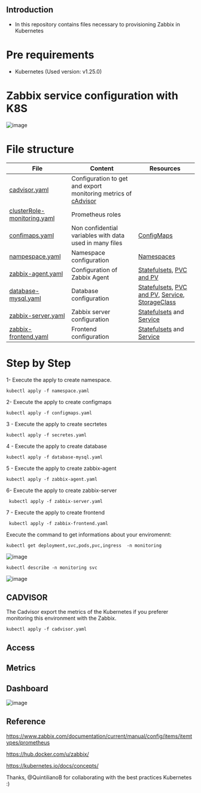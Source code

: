 ## Introduction

- In this repository contains files necessary to provisioning Zabbix in Kubernetes

# Pre requirements

- Kubernetes (Used version: v1.25.0)

# Zabbix service configuration with K8S
![image](https://github.com/smilewonjin/k8s-zabbix/assets/126428788/4e9198ee-4a56-4954-82d6-0126acc61a77)


# File structure

| File			| Content | Resources |
| ------------- | ------- | --------- |
| [cadvisor.yaml](./cadvisor.yaml) | Configuration to get and export monitoring metrics of [cAdvisor](https://prometheus.io/docs/guides/cadvisor/) ||
| [clusterRole-monitoring.yaml](./clusterRole-monitoring.yaml) | Prometheus roles ||
| [confimaps.yaml](./confimaps.yaml) | Non confidential variables with data used in many files | [ConfigMaps](https://kubernetes.io/docs/concepts/configuration/configmap/)
| [nampespace.yaml](./nampespace.yaml) | Namespace configuration |[Namespaces](https://kubernetes.io/docs/concepts/overview/working-with-objects/namespaces/)|
| [zabbix-agent.yaml](zabbix-agent.yaml) | Configuration of Zabbix Agent | [Statefulsets](https://kubernetes.io/docs/concepts/workloads/controllers/statefulset/), [PVC and PV](https://kubernetes.io/docs/concepts/storage/persistent-volumes/) |
| [database-mysql.yaml](./database-mysql.yaml) |Database configuration | [Statefulsets](https://kubernetes.io/docs/concepts/workloads/controllers/statefulset/), [PVC and PV](https://kubernetes.io/docs/concepts/storage/persistent-volumes/), [Service](https://kubernetes.io/docs/concepts/services-networking/service/), [StorageClass](https://kubernetes.io/docs/concepts/storage/storage-classes/) |
| [zabbix-server.yaml](./zabbix-server.yaml) | Zabbix server configuration | [Statefulsets](https://kubernetes.io/docs/concepts/workloads/controllers/statefulset/) and [Service](https://kubernetes.io/docs/concepts/services-networking/service/) |
| [zabbix-frontend.yaml](./zabbix-frontend.yaml) | Frontend configuration | [Statefulsets](https://kubernetes.io/docs/concepts/workloads/controllers/statefulset/) and [Service](https://kubernetes.io/docs/concepts/services-networking/service/) |


# Step by Step


1- Execute the apply to create namespace.

```
kubectl apply -f namespace.yaml
```

2- Execute the apply to create configmaps
```
kubectl apply -f configmaps.yaml
```

3 - Execute the apply to create secrtetes
```
kubectl apply -f secretes.yaml
```

4 - Execute the apply to create database
```
kubectl apply -f database-mysql.yaml 
```

5 - Execute the apply to create zabbix-agent
```
kubectl apply -f zabbix-agent.yaml
```

6- Execute the apply to create zabbix-server

```
 kubectl apply -f zabbix-server.yaml
```
7 - Execute the apply to create frontend

```
 kubectl apply -f zabbix-frontend.yaml 
```

Execute the command to get informations about your enviromennt:

```
kubectl get deployment,svc,pods,pvc,ingress  -n monitoring

```
![image](https://github.com/smilewonjin/k8s-zabbix/assets/126428788/c0c1f2fd-11cd-4332-9c3c-edf85cb20462)

```
kubectl describe -n monitoring svc

```
![image](https://github.com/smilewonjin/k8s-zabbix/assets/126428788/5f67cbdf-9da8-4f7d-9ba5-682864de90b4)


## CADVISOR

The Cadvisor export the metrics of the Kubernetes if you preferer monitoring this environment with the Zabbix.

```
kubectl apply -f cadvisor.yaml
```



## Access

## Metrics

## Dashboard
![image](https://github.com/smilewonjin/k8s-zabbix/assets/126428788/b6dd4dd8-927c-48b5-ac84-4c452fcb36f2)





## Reference

https://www.zabbix.com/documentation/current/manual/config/items/itemtypes/prometheus

https://hub.docker.com/u/zabbix/

https://kubernetes.io/docs/concepts/


Thanks, @QuintilianoB for collaborating with the best practices Kubernetes  :)
